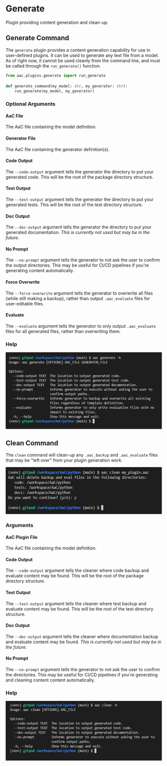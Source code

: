 # Generate

Plugin providing content generation and clean-up.

## Generate Command

The `generate` plugin provides a content generation capability for use in user-defined plugins.  It can be used to generate any text file from a model.
As of right now, it cannot be used cleanly from the command line, and must be called through the `run_generate()` function.

```python
from aac.plugins.generate import run_generate

def generate_command(my_model: str, my_generator: str):
    run_generate(my_model, my_generator)
```

### Optional Arguments

#### AaC File

The AaC file containing the model definition.

#### Generator File

The AaC file containing the generator definition(s).

#### Code Output

The `--code-output` argument tells the generator the directory to put your generated code.  This will be the root of the package directory structure.

#### Test Output

The `--test-output` argument tells the generator the directory to put your generated tests.  This will be the root of the test directory structure.

#### Doc Output

The `--doc-output` argument tells the generator the directory to put your generated documentation.  _This is currently not used but may be in the future._

#### No Prompt

The `--no-prompt` argument tells the generator to not ask the user to confirm the output directories.  This may be useful for CI/CD pipelines if you're generating content automatically.

#### Force Overwrite

The `--force-overwrite` argument tells the generator to overwrite all files (while still making a backup), rather than output `.aac_evaluate` files for user-editable files.

#### Evaluate

The `--evaluate` argument tells the generator to only output `.aac_evaluate` files for all generated files, rather than overwriting them.

### Help

![Generate Command Help](../../images/examples/generate-h.png)

## Clean Command

The `clean` command will clean-up any `.aac_backup` and `.aac_evaluate` files that may be "left over" from your plugin generation work.

![Clean Command Output](../../images/examples/clean-output.png)

### Arguments

#### AaC Plugin File

The AaC file containing the model definition.

#### Code Output

The `--code-output` argument tells the cleaner where code backup and evaluate content may be found.  This will be the root of the package directory structure.

#### Test Output

The `--test-output` argument tells the cleaner where test backup and evaluate content may be found.  This will be the root of the test directory structure.

#### Doc Output

The `--doc-output` argument tells the cleaner where documentation backup and evaluate content may be found.  _This is currently not used but may be in the future._

#### No Prompt

The `--no-prompt` argument tells the generator to not ask the user to confirm the directories.  This may be useful for CI/CD pipelines if you're generating and cleaning content content automatically.

### Help

![Clean Command Help](../../images/examples/clean-h.png)
